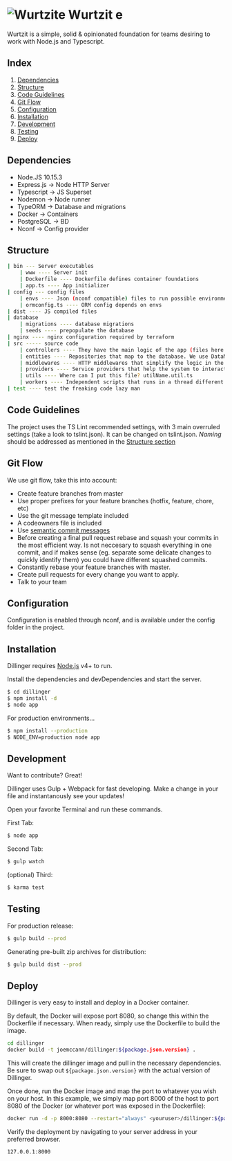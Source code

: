 # ![Wurtzite](https://i.ibb.co/fdWN0jB/wurtzite.png)  Wurtzit e
Wurtzit is a simple, solid & opinionated foundation for teams desiring to work with Node.js and Typescript.

## Index

1. [Dependencies](#dependencies)
2. [Structure](#structure)
3. [Code Guidelines](#code-guidelines)
4. [Git Flow](#git-flow)
5. [Configuration](#configuration)
6. [Installation](#installation)
7. [Development](#development)
8. [Testing](#testing)
9. [Deploy](#deploy)

## Dependencies

- Node.JS 10.15.3
- Express.js -> Node HTTP Server
- Typescript -> JS Superset
- Nodemon -> Node runner
- TypeORM -> Database and migrations
- Docker -> Containers
- PostgreSQL -> BD
- Nconf -> Config provider

## Structure

```bash
| bin --- Server executables
    | www ---- Server init
    | Dockerfile ---- Dockerfile defines container foundations
    | app.ts ---- App initializer
| config --- config files
    | envs ---- Json (nconf compatible) files to run possible environments
    | ormconfig.ts ---- ORM config depends on envs
| dist ---- JS compiled files
| database
    | migrations ---- database migrations
    | seeds ---- prepopulate the database
| nginx ---- nginx configuration required by terraform
| src ----- source code
    | controllers ---- They have the main logic of the app (files here must be named controllerName.controller.ts)
    | entities ---- Repositories that map to the database. We use DataMapper with the help of TypeORM. Entities should be named entityName.entity.ts
    | middlewares ---- HTTP middlewares that simplify the logic in the controllers of the app.They should be named middlewareName.middleware.ts
    | providers ---- Service providers that help the system to interact with other infrastructure. Name them providerName.provider.ts
    | utils ---- Where can I put this file? utilName.util.ts
    | workers ---- Independent scripts that runs in a thread different to the express server but connects to different capabilities in the app.
| test ---- test the freaking code lazy man
```

## Code Guidelines

The project uses the TS Lint recommended settings, with 3 main overruled settings (take a look to tslint.json). It can be changed on tslint.json.
*Naming* should be addressed as mentioned in the [Structure section](#structure)

## Git Flow

We use git flow, take this into account:
- Create feature branches from master
- Use proper prefixes for your feature branches (hotfix, feature, chore, etc)
- Use the git message template included
- A codeowners file is included
- Use [semantic commit messages](https://seesparkbox.com/foundry/semantic_commit_messages)
- Before creating a final pull request rebase and squash your commits in the most efficient way. Is not neccesary to squash everything in one commit, and if makes sense (eg. separate some delicate changes to quickly identify them) you could have different squashed commits.
- Constantly rebase your feature branches with master.
- Create pull requests for every change you want to apply.
- Talk to your team

## Configuration

Configuration is enabled through nconf, and is available under the config folder in the project.

## Installation

Dillinger requires [Node.js](https://nodejs.org/) v4+ to run.

Install the dependencies and devDependencies and start the server.

```sh
$ cd dillinger
$ npm install -d
$ node app
```

For production environments...

```sh
$ npm install --production
$ NODE_ENV=production node app
```

## Development

Want to contribute? Great!

Dillinger uses Gulp + Webpack for fast developing.
Make a change in your file and instantanously see your updates!

Open your favorite Terminal and run these commands.

First Tab:
```sh
$ node app
```

Second Tab:
```sh
$ gulp watch
```

(optional) Third:
```sh
$ karma test
```
## Testing

For production release:
```sh
$ gulp build --prod
```
Generating pre-built zip archives for distribution:
```sh
$ gulp build dist --prod
```
## Deploy

Dillinger is very easy to install and deploy in a Docker container.

By default, the Docker will expose port 8080, so change this within the Dockerfile if necessary. When ready, simply use the Dockerfile to build the image.

```sh
cd dillinger
docker build -t joemccann/dillinger:${package.json.version} .
```
This will create the dillinger image and pull in the necessary dependencies. Be sure to swap out `${package.json.version}` with the actual version of Dillinger.

Once done, run the Docker image and map the port to whatever you wish on your host. In this example, we simply map port 8000 of the host to port 8080 of the Docker (or whatever port was exposed in the Dockerfile):

```sh
docker run -d -p 8000:8080 --restart="always" <youruser>/dillinger:${package.json.version}
```

Verify the deployment by navigating to your server address in your preferred browser.

```sh
127.0.0.1:8000
```
